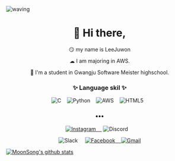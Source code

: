 
![waving](https://capsule-render.vercel.app/api?type=waving&height=200&text=Juwon!&fontAlign=80&fontAlignY=40&color=gradient)
<h1 align="center">👋 Hi there, </h1>
 <p align="center">
😏 my name is LeeJuwon
   <p align="center">☁ I am majoring in AWS.
 <p align="center">🏫 I'm a student in Gwangju Software Meister highschool.

<h3 align="center">✨ Language skil ✨ </h3>
 <p align="center">
<img alt="C" src="https://img.shields.io/badge/c-%2300599C.svg?style=for-the-badge&logo=c&logoColor=white"/>&nbsp;&nbsp;&nbsp;
<img alt="Python" src="https://img.shields.io/badge/python-%2314354C.svg?style=for-the-badge&logo=python&logoColor=white"/>&nbsp;&nbsp;&nbsp;
<img alt="AWS" src="https://img.shields.io/badge/AWS-%23FF9900.svg?style=for-the-badge&logo=amazon-aws&logoColor=white"/>&nbsp;&nbsp;&nbsp;
<img alt="HTML5" src="https://img.shields.io/badge/html-%23E34F26.svg?style=for-the-badge&logo=html5&logoColor=white"/>&nbsp;&nbsp;&nbsp;
</p>
<h3 align="center">•••</h3>
<p align="center" align="right">
 <a href="https://www.instagram.com/m_song_05/"><img alt="Instagram" src="https://img.shields.io/badge/instagram-%23E4405F.svg?style=for-thebadge&logo=Instagram&logoColor=white"/>
  &nbsp;&nbsp;&nbsp;</a>
 <img alt="Discord" src="https://img.shields.io/badge/이주원1120-%237289DA.svg?style=for-thebadge&logo=discord&logoColor=white"/>
  &nbsp;&nbsp;&nbsp;
  <p align="center" align="right">
  	<img alt="Slack" src="https://img.shields.io/badge/이주원-4A154B?style=for-thebadge&logo=slack&logoColor=white"/>
</a>&nbsp;&nbsp;&nbsp;
 <a href="https://www.facebook.com/profile.php?id=100007886291523"><img alt="Facebook" src="https://img.shields.io/badge/Facebook-%231877F2.svg?style=for-thebadge&logo=Facebook&logoColor=white"/>&nbsp;&nbsp;&nbsp;
  
  <img alt="Gmail" src="https://img.shields.io/badge/Gmail-D14836?style=for-thebadge&logo=gmail&logoColor=white"/>


</p>
  <p align="center" align="right">
 
 
 ![MoonSong's github stats](https://github-readme-stats.vercel.app/api?username=Msong1107&bg_color=30,e96443,904e95&title_color=fff&text_color=fff)</p>
<!--  
**Msong1107/Msong1107** is a ✨ _special_ ✨ repository because its `README.md` (this file) appears on your GitHub profile.
N
Here are some ideas to get you started:

- 🔭 I’m currently working on ...
- 🌱 I’m currently learning ...
- 👯 I’m looking to collaborate on ...
- 🤔 I’m looking for help with ...
- 💬 Ask me about ...
- 📫 How to reach me: ...
- 😄 Pronouns: ...
- ⚡ Fun fact: ...
-->
